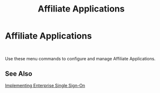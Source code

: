 ﻿---
title: Affiliate Applications
TOCTitle: Affiliate Applications
ms:assetid: b25dd2e9-bdce-44f4-bd82-13560265f115
ms:mtpsurl: https://msdn.microsoft.com/en-us/library/Aa578163(v=BTS.80)
ms:contentKeyID: 51530575
ms.date: 08/30/2017
mtps_version: v=BTS.80
f1_keywords:
- bts10.esso.affapp.general
---

# Affiliate Applications

 

Use these menu commands to configure and manage Affiliate Applications.

## See Also

[Implementing Enterprise Single Sign-On](https://msdn.microsoft.com/library/aa558712\(v=bts.80\))

